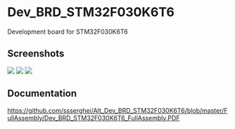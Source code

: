 # Dev_BRD_STM32F030K6T6
Development board for STM32F030K6T6

## Screenshots  
<img src="https://github.com/ssserghei/Alt_Dev_BRD_STM32F030K6T6/blob/master/Resourcies/2020-07-27_16-17-07.png">
<img src="https://github.com/ssserghei/Alt_Dev_BRD_STM32F030K6T6/blob/master/Resourcies/2020-07-22_12-49-30.png">
<img src="https://github.com/ssserghei/Alt_Dev_BRD_STM32F030K6T6/blob/master/Resourcies/2020-07-22_12-50-02.png">
 
## Documentation
https://github.com/ssserghei/Alt_Dev_BRD_STM32F030K6T6/blob/master/FullAssembly/Dev_BRD_STM32F030K6T6_FullAssembly.PDF
